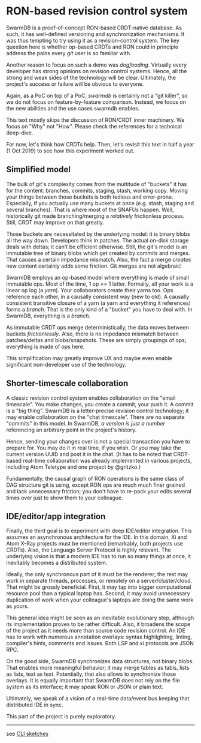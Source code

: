 
# RON-based revision control system

SwarmDB is a proof-of-concept RON-based CRDT-native database.
As such, it has well-defined versioning and synchronization
mechanisms. It was thus tempting to try using it as a
revision-control system. The key question here is whether
op-based CRDTs and RON could in principle address the pains
every *git* user is so familiar with.

Another reason to focus on such a demo was *dogfooding*.
Virtually every developer has strong opinions on revision
control systems. Hence, all the strong and weak sides of the
technology will be clear. Ultimately, the project's success or
failure will be obvious to everyone.

Again, as a PoC on top of a PoC, *swarmdb* is certainly not a
"git killer", so we do not focus on feature-by-feature
comparison. Instead, we focus on the new abilities and the use
cases swarmdb enables.

This text mostly skips the discussion of RON/CRDT inner
machinery. We focus on "Why" not "How". Please check the
references for a technical deep-dive.

For now, let's think how CRDTs help. Then, let's revisit this
text in half a year (1 Oct 2019) to see how this experiment
worked out.


## Simplified model

The bulk of git's complexity comes from the multitude of
"buckets" it has for the content: branches, commits, staging,
stash, working copy.  Moving your things between those buckets
is both tedious and error-prone. Especially, if you actually use
many buckets at once (e.g. stash, staging and several branches).
That is where most of the SNAFUs happen.  Well, historically git
made branching/merging a *relatively* frictionless process.
Still, CRDT may improve on that greatly.

Those buckets are necessitated by the underlying model: it is
binary blobs all the way down.  Developers think in patches. The
actual on-disk storage deals with deltas; it can't be efficient
otherwise. Still, the git's model is an immutable tree of binary
blobs which get created by commits and merges. That causes a
certain impedance mismatch.  Also, the fact a merge *creates*
new content certainly adds some friction. Git merges are not
algebraic!

SwarmDB employs an op-based model where everything is made of
small immutable ops. Most of the time, 1 op == 1 letter.
Formally, all your work is a linear op log (a *yarn*).  Your
collaborators create their yarns too. Ops reference each other,
in a causally consistent way (new to old).  A causally
consistent transitive closure of a yarn (a yarn and everything
it references) forms a *branch*. That is the only kind of a
"bucket" you have to deal with. In SwarmDB, everything is a
*branch*.  

As immutable CRDT ops merge deterministically, the data moves
between buckets *frictionlessly*.  Also, there is no impedance
mismatch between patches/deltas and blobs/snapshots. These are
simply groupings of ops; everything is made of ops here.

This simplification may greatly improve UX and maybe even enable
significant non-developer use of the technology.


## Shorter-timescale collaboration

A classic revision control system enables collaboration on the
"email timescale".  You make changes, you create a commit, your
push it.  A commit is a "big thing".  SwarmDB is a letter-precise
revision control technology; it may enable collaboration on the
"chat timescale".  There are no separate "commits" in this model.
In SwarmDB, *a version is just a number* referencing an
arbitrary point in the project's history.  

Hence, sending your changes over is not a special transaction
you have to prepare for. You may do it in real time, if you
wish. Or you may take the current version UUID and post it in
the chat.  (It has to be noted that CRDT-based real-time
collaboration was already implemented in various projects,
including Atom Teletype and one project by @gritzko.)

Fundamentally, the causal graph of RON operations is the same
class of DAG structure git is using, except RON ops are much
much finer grained and lack unnecessary friction; you don't have
to re-pack your edits several times over just to show them to
your colleague.


## IDE/editor/app integration

Finally, the third goal is to experiment with deep IDE/editor
integration. This assumes an asynchronous architecture for the
IDE. In this domain, Xi and Atom X-Ray projects must be
mentioned (remarkably, both projects use CRDTs).  Also, the
Language Server Protocol is highly relevant.  The underlying
vision is that a modern IDE has to run so many things at once,
it inevitably becomes a distributed system.

Ideally, the only synchronous part of it must be the renderer;
the rest may work in separate threads, processes, or remotely on
a server/cluster/cloud.  That might be grossly beneficial.
First, it may tap into bigger computational resource pool than a
typical laptop has.  Second, it may avoid unnecessary
duplication of work when your colleague's laptops are doing the
same work as yours.

This general idea might be seen as an inevitable evolutionary
step, although its implementation proves to be rather difficult.
Also, it broadens the scope of the project as it needs more
than source code revision control.  An IDE has to work with
numerous annotation overlays: syntax highlighting, linting,
compiler's hints, comments and issues.  Both LSP and xi
protocols are JSON RPC.

On the good side, SwarmDB synchronizes data structures, not
binary blobs.  That enables more meaningful behavior; it may
merge tables as tabls, lists as lists, text as text.
Potentially, that also allows to synchronize those overlays.
It is equally important that SwarmDB does not rely on the file
system as its interface; it may speak RON or JSON or plain text.

Ultimately, we speak of a vision of a real-time data/event bus
keeping that distributed IDE in sync.

This part of the project is purely exploratory.


----------------------------------------------------------------

see [CLI sketches](cli)
